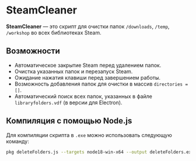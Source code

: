 # SteamCleaner

**SteamCleaner** — это скрипт для очистки папок `/downloads`, `/temp`, `/workshop` во всех библиотеках Steam. 

## Возможности

- Автоматическое закрытие Steam перед удалением папок.
- Очистка указанных папок и перезапуск Steam.
- Ожидание нажатия клавиши перед завершением работы.
- Возможность добавления папок для очистки в массив `directories = []`.
- Автоматический поиск всех папок, указанных в файле `libraryfolders.vdf` (в версии для Electron).

## Компиляция с помощью Node.js

Для компиляции скрипта в `.exe` можно использовать следующую команду:

```bash
pkg deleteFolders.js --targets node18-win-x64 --output deleteFolders.exe
